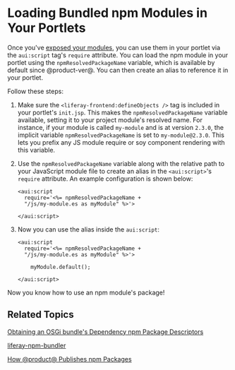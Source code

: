 # Loading Bundled npm Modules in Your Portlets [](id=referencing-a-bundled-npm-modules-package)

Once you've 
[exposed your modules](/develop/tutorials/-/knowledge_base/7-1/preparing-your-javascript-files-for-esplus), 
you can use them in your portlet via the `aui:script` tag's `require` attribute. 
You can load the npm module in your portlet using the 
`npmResolvedPackageName` variable, which is available by default since 
@product-ver@. You can then create an alias to reference it in your portlet. 

Follow these steps:

1.  Make sure the `<liferay-frontend:defineObjects />` tag is included in your 
    portlet's `init.jsp`. This makes the `npmResolvedPackageName` variable 
    available, setting it to your project module's resolved name. For instance, 
    if your module is called `my-module` and is at version `2.3.0`, the implicit 
    variable `npmResolvedPackageName` is set to `my-module@2.3.0`. This lets you 
    prefix any JS module require or soy component rendering with this variable.
    
2.  Use the `npmResolvedPackageName` variable along with the relative path to 
    your JavaScript module file to create an alias in the `<aui:script>`'s 
    `require` attribute. An example configuration is shown below:
    
        <aui:script 
          require='<%= npmResolvedPackageName + 
          "/js/my-module.es as myModule" %>'>

        </aui:script>

3.  Now you can use the alias inside the `aui:script`:

        <aui:script 
          require='<%= npmResolvedPackageName + 
          "/js/my-module.es as myModule" %>'>
          
            myModule.default();
        
        </aui:script>

Now you know how to use an npm module's package!

## Related Topics [](id=related-topics)

[Obtaining an OSGi bundle's Dependency npm Package Descriptors](/develop/tutorials/-/knowledge_base/7-1/obtaining-dependency-npm-package-descriptors)

[liferay-npm-bundler](/develop/reference/-/knowledge_base/7-1/liferay-npm-bundler)

[How @product@ Publishes npm Packages](/develop/reference/-/knowledge_base/7-1/how-liferay-portal-publishes-npm-packages)